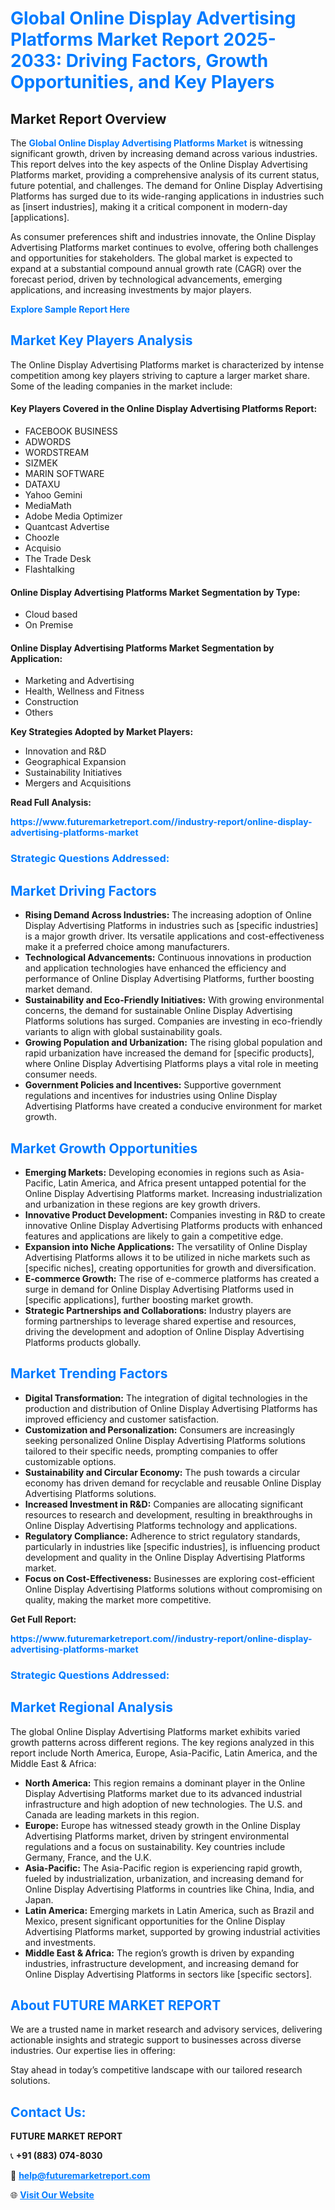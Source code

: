<h1 style="color: #007BFF;">Global Online Display Advertising Platforms Market Report 2025-2033: Driving Factors, Growth Opportunities, and Key Players</h1>

<section id="overview">
<h2>Market Report Overview</h2>
<p>The <a href="https://www.futuremarketreport.com//industry-report/online-display-advertising-platforms-market" style="color: #007BFF; text-decoration: none;"><strong>Global Online Display Advertising Platforms Market</strong></a> is witnessing significant growth, driven by increasing demand across various industries. This report delves into the key aspects of the Online Display Advertising Platforms market, providing a comprehensive analysis of its current status, future potential, and challenges. The demand for Online Display Advertising Platforms has surged due to its wide-ranging applications in industries such as [insert industries], making it a critical component in modern-day [applications].</p>
<p>As consumer preferences shift and industries innovate, the Online Display Advertising Platforms market continues to evolve, offering both challenges and opportunities for stakeholders. The global market is expected to expand at a substantial compound annual growth rate (CAGR) over the forecast period, driven by technological advancements, emerging applications, and increasing investments by major players.</p>
</section>

<section id="overview">
<p><a href="https://www.futuremarketreport.com//request-sample/reportId=47944" style="color: #007BFF; text-decoration: none;"><strong>Explore Sample Report Here</strong></a></p>
</section>

<section id="key-players">
<h2 style="color: #007BFF;">Market Key Players Analysis</h2>
<p>The Online Display Advertising Platforms market is characterized by intense competition among key players striving to capture a larger market share. Some of the leading companies in the market include:</p>
<h4>Key Players Covered in the Online Display Advertising Platforms Report:</h4>
<ul><li>FACEBOOK BUSINESS</li><li>ADWORDS</li><li>WORDSTREAM</li><li>SIZMEK</li><li>MARIN SOFTWARE</li><li>DATAXU</li><li>Yahoo Gemini</li><li>MediaMath</li><li>Adobe Media Optimizer</li><li>Quantcast Advertise</li><li>Choozle</li><li>Acquisio</li><li>The Trade Desk</li><li>Flashtalking</li></ul>
<h4>Online Display Advertising Platforms Market Segmentation by Type:</h4>
<ul><li>Cloud based</li><li>On Premise</li></ul>

<h4>Online Display Advertising Platforms Market Segmentation by Application:</h4>
<ul><li>Marketing and Advertising</li><li>Health, Wellness and Fitness</li><li>Construction</li><li>Others</li></ul>
<p><strong>Key Strategies Adopted by Market Players:</strong></p>
<ul>
<li>Innovation and R&D</li>
<li>Geographical Expansion</li>
<li>Sustainability Initiatives</li>
<li>Mergers and Acquisitions</li>
</ul>
</section>

<section>
<p><strong>Read Full Analysis: </strong></p><a href="https://www.futuremarketreport.com//industry-report/online-display-advertising-platforms-market" style="color: #007BFF; text-decoration: none;"><strong>https://www.futuremarketreport.com//industry-report/online-display-advertising-platforms-market</strong></a>
<h3 style="color: #007BFF;">Strategic Questions Addressed:</h3>
</section>

<section id="driving-factors">
<h2 style="color: #007BFF;">Market Driving Factors</h2>
<ul>
<li><strong>Rising Demand Across Industries:</strong> The increasing adoption of Online Display Advertising Platforms in industries such as [specific industries] is a major growth driver. Its versatile applications and cost-effectiveness make it a preferred choice among manufacturers.</li>
<li><strong>Technological Advancements:</strong> Continuous innovations in production and application technologies have enhanced the efficiency and performance of Online Display Advertising Platforms, further boosting market demand.</li>
<li><strong>Sustainability and Eco-Friendly Initiatives:</strong> With growing environmental concerns, the demand for sustainable Online Display Advertising Platforms solutions has surged. Companies are investing in eco-friendly variants to align with global sustainability goals.</li>
<li><strong>Growing Population and Urbanization:</strong> The rising global population and rapid urbanization have increased the demand for [specific products], where Online Display Advertising Platforms plays a vital role in meeting consumer needs.</li>
<li><strong>Government Policies and Incentives:</strong> Supportive government regulations and incentives for industries using Online Display Advertising Platforms have created a conducive environment for market growth.</li>
</ul>
</section>

<section id="growth-opportunities">
<h2 style="color: #007BFF;">Market Growth Opportunities</h2>
<ul>
<li><strong>Emerging Markets:</strong> Developing economies in regions such as Asia-Pacific, Latin America, and Africa present untapped potential for the Online Display Advertising Platforms market. Increasing industrialization and urbanization in these regions are key growth drivers.</li>
<li><strong>Innovative Product Development:</strong> Companies investing in R&D to create innovative Online Display Advertising Platforms products with enhanced features and applications are likely to gain a competitive edge.</li>
<li><strong>Expansion into Niche Applications:</strong> The versatility of Online Display Advertising Platforms allows it to be utilized in niche markets such as [specific niches], creating opportunities for growth and diversification.</li>
<li><strong>E-commerce Growth:</strong> The rise of e-commerce platforms has created a surge in demand for Online Display Advertising Platforms used in [specific applications], further boosting market growth.</li>
<li><strong>Strategic Partnerships and Collaborations:</strong> Industry players are forming partnerships to leverage shared expertise and resources, driving the development and adoption of Online Display Advertising Platforms products globally.</li>
</ul>
</section>

<section id="trending-factors">
<h2 style="color: #007BFF;">Market Trending Factors</h2>
<ul>
<li><strong>Digital Transformation:</strong> The integration of digital technologies in the production and distribution of Online Display Advertising Platforms has improved efficiency and customer satisfaction.</li>
<li><strong>Customization and Personalization:</strong> Consumers are increasingly seeking personalized Online Display Advertising Platforms solutions tailored to their specific needs, prompting companies to offer customizable options.</li>
<li><strong>Sustainability and Circular Economy:</strong> The push towards a circular economy has driven demand for recyclable and reusable Online Display Advertising Platforms solutions.</li>
<li><strong>Increased Investment in R&D:</strong> Companies are allocating significant resources to research and development, resulting in breakthroughs in Online Display Advertising Platforms technology and applications.</li>
<li><strong>Regulatory Compliance:</strong> Adherence to strict regulatory standards, particularly in industries like [specific industries], is influencing product development and quality in the Online Display Advertising Platforms market.</li>
<li><strong>Focus on Cost-Effectiveness:</strong> Businesses are exploring cost-efficient Online Display Advertising Platforms solutions without compromising on quality, making the market more competitive.</li>
</ul>
</section>

<section>
<p><strong>Get Full Report: </strong></p><a href="https://www.futuremarketreport.com//industry-report/online-display-advertising-platforms-market" style="color: #007BFF; text-decoration: none;"><strong>https://www.futuremarketreport.com//industry-report/online-display-advertising-platforms-market</strong></a>
<h3 style="color: #007BFF;">Strategic Questions Addressed:</h3>
</section>


<section id="regional-analysis">
<h2 style="color: #007BFF;">Market Regional Analysis</h2>
<p>The global Online Display Advertising Platforms market exhibits varied growth patterns across different regions. The key regions analyzed in this report include North America, Europe, Asia-Pacific, Latin America, and the Middle East & Africa:</p>
<ul>
<li><strong>North America:</strong> This region remains a dominant player in the Online Display Advertising Platforms market due to its advanced industrial infrastructure and high adoption of new technologies. The U.S. and Canada are leading markets in this region.</li>
<li><strong>Europe:</strong> Europe has witnessed steady growth in the Online Display Advertising Platforms market, driven by stringent environmental regulations and a focus on sustainability. Key countries include Germany, France, and the U.K.</li>
<li><strong>Asia-Pacific:</strong> The Asia-Pacific region is experiencing rapid growth, fueled by industrialization, urbanization, and increasing demand for Online Display Advertising Platforms in countries like China, India, and Japan.</li>
<li><strong>Latin America:</strong> Emerging markets in Latin America, such as Brazil and Mexico, present significant opportunities for the Online Display Advertising Platforms market, supported by growing industrial activities and investments.</li>
<li><strong>Middle East & Africa:</strong> The region’s growth is driven by expanding industries, infrastructure development, and increasing demand for Online Display Advertising Platforms in sectors like [specific sectors].</li>
</ul>
</section>

<footer>
<h2 style="color: #007BFF;">About FUTURE MARKET REPORT</h2>
<p>We are a trusted name in market research and advisory services, delivering actionable insights and strategic support to businesses across diverse industries. Our expertise lies in offering:</p>

<p>Stay ahead in today’s competitive landscape with our tailored research solutions.</p>

<h2 style="color: #007BFF;">Contact Us:</h2>
<p><strong>FUTURE MARKET REPORT</strong></p>
<p>📞 <strong>+91 (883) 074-8030</strong></p>
<p>📧 <strong><a href="mailto:help@futuremarketreport.com" style="color: #007BFF;">help@futuremarketreport.com</a></strong></p>
<p>🌐 <strong><a href="https://www.futuremarketreport.com/" style="color: #007BFF;">Visit Our Website</a></strong></p>
</footer>